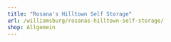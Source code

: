 ```yaml
---
title: "Rosana's Hilltown Self Storage"
url: /williamsburg/rosanas-hilltown-self-storage/
shop: Allgemein
---
```

